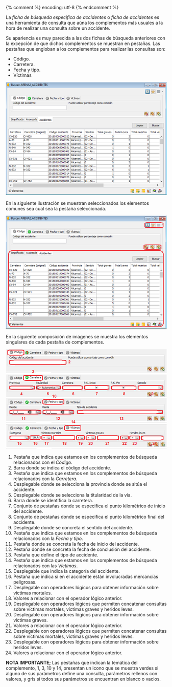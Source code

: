 
{% comment %} encoding: utf-8 {% endcomment %}

La *ficha de búsqueda especifica de accidentes* o *ficha de accidentes* es una herramienta de consulta que aúna los complementos más usuales a la hora de realizar una consulta sobre un accidente.

Su apariencia es muy parecida a las dos fichas de búsqueda anteriores con la excepción de que dichos complementos se muestran en pestañas. Las pestañas que engloban a los complementos para realizar las consultas son:

* Código.
* Carretera.
* Fecha y tipo.
* Víctimas

![Ficha accidentes](ficha_accidentes_files/ficha_accidentes.png)

En la siguiente ilustración se muestran seleccionados los elementos comunes sea cual sea la pestaña seleccionada.

![Ficha accidentes con detalles](ficha_accidentes_files/ficha_accidentes_detalles.png)

En la siguiente composición de imágenes se muestra los elementos singulares de cada pestaña de complementos.

![Ficha accidentes información pestañas](ficha_accidentes_files/ficha_accidentes_pestanas_detalles.png)

1. Pestaña que indica que estamos en los complementos de búsqueda relacionados con el *Código*.
2. Barra donde se indica el código del accidente.
3. Pestaña que indica que estamos en los complementos de búsqueda relacionados con la *Carretera*.
4. Desplegable donde se selecciona la provincia donde se sitúa el accidente.
5. Desplegable donde se selecciona la titularidad de la vía.
6. Barra donde se identifica la carretera.
7. Conjunto de pestañas donde se especifica el punto kilométrico de inicio del accidente.
8. Conjunto de pestañas donde se especifica el punto kilométrico final del accidente.
9. Desplegable donde se concreta el sentido del accidente.
10. Pestaña que indica que estamos en los complementos de búsqueda relacionados con la *Fecha y tipo*.
11. Pestaña donde se concreta la fecha de inicio del accidente.
12. Pestaña donde se concreta la fecha de conclusión del accidente.
13. Pestaña que define el tipo de accidente.
14. Pestaña que indica que estamos en los complementos de búsqueda relacionados con las *Víctimas*.
15. Desplegable que indica la categoría del accidente.
16. Pestaña que indica si en el accidente están involucradas mercancías peligrosas.
17. Desplegable con operadores lógicos para obtener información sobre víctimas mortales.
18. Valores a relacionar con el operador lógico anterior.
19. Desplegable con operadores lógicos que permiten concatenar consultas sobre víctimas mortales, víctimas graves y heridos leves.
20. Desplegable con operadores lógicos para obtener información sobre víctimas graves.
21. Valores a relacionar con el operador lógico anterior.
22. Desplegable con operadores lógicos que permiten concatenar consultas sobre víctimas mortales, víctimas graves y heridos leves.
23. Desplegable con operadores lógicos para obtener información sobre heridos leves.
24. Valores a relacionar con el operador lógico anterior.

**NOTA IMPORTANTE;** Las pestañas que indican la temática del complemento, 1, 3, 10 y 14, presentan un icono que se muestra verdes si alguno de sus parámetros define una consulta, parámetros rellenos con valores, y gris si todos sus parámetros se encuentran en blanco o vacios.
